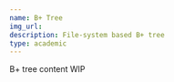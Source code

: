 ```yaml
---
name: B+ Tree
img_url: 
description: File-system based B+ tree
type: academic
---
```

B+ tree content WIP